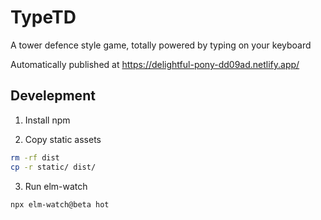 # TypeTD

A tower defence style game, totally powered by typing on your keyboard

Automatically published at https://delightful-pony-dd09ad.netlify.app/

## Develepment

1. Install npm

2. Copy static assets

```bash
rm -rf dist
cp -r static/ dist/
```

3. Run elm-watch

```bash
npx elm-watch@beta hot
```
